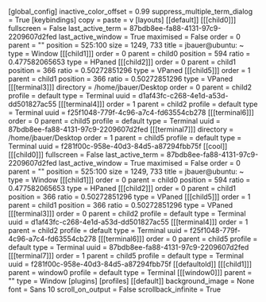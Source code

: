 [global_config]
  inactive_color_offset = 0.99
  suppress_multiple_term_dialog = True
[keybindings]
  copy = <Control>
  paste = <Control>v
[layouts]
  [[default]]
    [[[child0]]]
      fullscreen = False
      last_active_term = 87bdb8ee-fa88-4131-97c9-2209607d2fed
      last_active_window = True
      maximised = False
      order = 0
      parent = ""
      position = 525:100
      size = 1249, 733
      title = jbauer@ubuntu: ~
      type = Window
    [[[child1]]]
      order = 0
      parent = child0
      position = 594
      ratio = 0.477582065653
      type = HPaned
    [[[child2]]]
      order = 0
      parent = child1
      position = 366
      ratio = 0.50272851296
      type = VPaned
    [[[child5]]]
      order = 1
      parent = child1
      position = 366
      ratio = 0.50272851296
      type = VPaned
    [[[terminal3]]]
      directory = /home/jbauer/Desktop
      order = 0
      parent = child2
      profile = default
      type = Terminal
      uuid = d1af43fc-c268-4e1d-a53d-dd501827ac55
    [[[terminal4]]]
      order = 1
      parent = child2
      profile = default
      type = Terminal
      uuid = f25f1048-779f-4c96-a7c4-fd63554cb278
    [[[terminal6]]]
      order = 0
      parent = child5
      profile = default
      type = Terminal
      uuid = 87bdb8ee-fa88-4131-97c9-2209607d2fed
    [[[terminal7]]]
      directory = /home/jbauer/Desktop
      order = 1
      parent = child5
      profile = default
      type = Terminal
      uuid = f281f00c-958e-40d3-84d5-a87294fbb75f
  [[cool]]
    [[[child0]]]
      fullscreen = False
      last_active_term = 87bdb8ee-fa88-4131-97c9-2209607d2fed
      last_active_window = True
      maximised = False
      order = 0
      parent = ""
      position = 525:100
      size = 1249, 733
      title = jbauer@ubuntu: ~
      type = Window
    [[[child1]]]
      order = 0
      parent = child0
      position = 594
      ratio = 0.477582065653
      type = HPaned
    [[[child2]]]
      order = 0
      parent = child1
      position = 366
      ratio = 0.50272851296
      type = VPaned
    [[[child5]]]
      order = 1
      parent = child1
      position = 366
      ratio = 0.50272851296
      type = VPaned
    [[[terminal3]]]
      order = 0
      parent = child2
      profile = default
      type = Terminal
      uuid = d1af43fc-c268-4e1d-a53d-dd501827ac55
    [[[terminal4]]]
      order = 1
      parent = child2
      profile = default
      type = Terminal
      uuid = f25f1048-779f-4c96-a7c4-fd63554cb278
    [[[terminal6]]]
      order = 0
      parent = child5
      profile = default
      type = Terminal
      uuid = 87bdb8ee-fa88-4131-97c9-2209607d2fed
    [[[terminal7]]]
      order = 1
      parent = child5
      profile = default
      type = Terminal
      uuid = f281f00c-958e-40d3-84d5-a87294fbb75f
  [[defaultold]]
    [[[child1]]]
      parent = window0
      profile = default
      type = Terminal
    [[[window0]]]
      parent = ""
      type = Window
[plugins]
[profiles]
  [[default]]
    background_image = None
    font = Sans 10
    scroll_on_output = False
    scrollback_infinite = True
